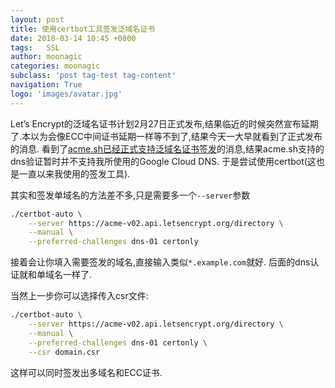 ```yaml
---
layout: post
title: 使用certbot工具签发泛域名证书
date: 2018-03-14 10:45 +0800
tags:   SSL
author: moonagic
categories: moonagic
subclass: 'post tag-test tag-content'
navigation: True
logo: 'images/avatar.jpg'
---
```


Let’s Encrypt的泛域名证书计划2月27日正式发布,结果临近的时候突然宣布延期了.本以为会像ECC中间证书延期一样等不到了,结果今天一大早就看到了正式发布的消息.
看到了[acme.sh已经正式支持泛域名证书签发](https://www.v2ex.com/t/437798)的消息,结果acme.sh支持的dns验证暂时并不支持我所使用的Google Cloud DNS.
于是尝试使用certbot(这也是一直以来我使用的签发工具).

其实和签发单域名的方法差不多,只是需要多一个`--server`参数
```zsh
./certbot-auto \
    --server https://acme-v02.api.letsencrypt.org/directory \
    --manual \
    --preferred-challenges dns-01 certonly
```
接着会让你填入需要签发的域名,直接输入类似`*.example.com`就好.
后面的dns认证就和单域名一样了.

当然上一步你可以选择传入csr文件:
```zsh
./certbot-auto \
    --server https://acme-v02.api.letsencrypt.org/directory \
    --manual \
    --preferred-challenges dns-01 certonly \
    --csr domain.csr
```
这样可以同时签发出多域名和ECC证书.
